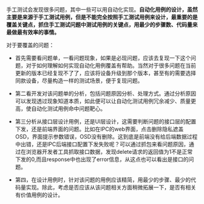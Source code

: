 手工测试会发现很多问题，其中一些可以用自动化实现。**自动化用例的设计，虽然主要是来源于手工测试用例，但是不能完全按照手工测试用例来设计，最重要的是覆盖关键点，抓住手工测试问题中测试用例的关键点，用最少的步骤数、代码量来最做最有效率的事情。**

对于要覆盖的问题：

- 首先需要看问题单，一看问题现象，如果是必现问题，应该去复现一下这个问题，对于如何理解如何实现自动化用例覆盖有帮助。当然对于很多问题在当前更新的版本已经复现不了了，应该将设备升级到那个版本，甚至有的需要选择同款设备，尽量构造一样的测试场景，便于复现问题。

- 第二看开发对该问题单的分析，包括问题原因分析、处理方式。通过分析原因可以发现透过现象知道本质，如此便可以让自动化测试用例冗余减少、质量更高，使自动化测试用例命中问题靶心。

- 第三分析从接口层设计用例，还是UI层设计，这需要判断问题的接口层的配置下发，还是前端界面的问题。比如在IPC的web界面，点击删除隐私遮盖OSD，界面提示参数错误，OSD没有删除。这到底是前端没有给后端数据过程中出错，还是IPC后端接口配置下发失败呢？可以通过抓包来看问题原因，通过在浏览器开发者工具抓取接口数据，发现delete请求的返回值为1不是正常下发的0,而且response中也出现了error信息，从这点也可以看出是接口的问题。

- 第四，在设计用例时，针对该问题的用例应该精简，用最少的步骤、最少的代码量实现。除此，考虑是否应该从该问题相关方面稍微拓展一下，是否有相关有价值用例的设计。